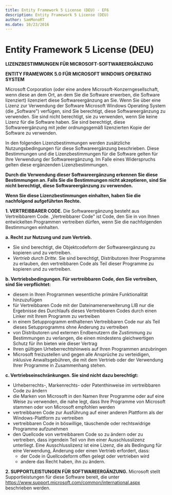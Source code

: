 ```yaml
---
title: Entity Framework 5 License (DEU) - EF6
description: Entity Framework 5 License (DEU)
author: SamMonoRT
ms.date: 10/23/2016
---
```

# Entity Framework 5 License (DEU)
**LIZENZBESTIMMUNGEN FÜR MICROSOFT-SOFTWAREERGÄNZUNG**

**ENTITY FRAMEWORK 5.0 FÜR MICROSOFT WINDOWS OPERATING SYSTEM**

Microsoft Corporation (oder eine andere Microsoft-Konzerngesellschaft, wenn diese an dem Ort, an dem Sie die Software erwerben, die Software lizenziert) lizenziert diese Softwareergänzung an Sie. Wenn Sie über eine Lizenz zur Verwendung der Software Microsoft Windows Operating System (die „Software") verfügen, sind Sie berechtigt, diese Softwareergänzung zu verwenden. Sie sind nicht berechtigt, sie zu verwenden, wenn Sie keine Lizenz für die Software haben. Sie sind berechtigt, diese Softwareergänzung mit jeder ordnungsgemäß lizenzierten Kopie der Software zu verwenden.

In den folgenden Lizenzbestimmungen werden zusätzliche Nutzungsbedingungen für diese Softwareergänzung beschrieben. Diese Bestimmungen und die Lizenzbestimmungen für die Software gelten für Ihre Verwendung der Softwareergänzung. Im Falle eines Widerspruchs gelten diese ergänzenden Lizenzbestimmungen.

**Durch die Verwendung dieser Softwareergänzung erkennen Sie diese Bestimmungen an. Falls Sie die Bestimmungen nicht akzeptieren, sind Sie nicht berechtigt, diese Softwareergänzung zu verwenden.**

**Wenn Sie diese Lizenzbestimmungen einhalten, haben Sie die nachfolgend aufgeführten Rechte.**

**1. VERTREIBBARER CODE.** Die Softwareergänzung besteht aus Vertreibbarem Code. „Vertreibbarer Code" ist Code, den Sie in von Ihnen entwickelten Programmen vertreiben dürfen, wenn Sie die nachfolgenden Bestimmungen einhalten.

**a. Recht zur Nutzung und zum Vertrieb.**

-   Sie sind berechtigt, die Objektcodeform der Softwareergänzung zu kopieren und zu vertreiben.
-   *Vertrieb durch Dritte.* Sie sind berechtigt, Distributoren Ihrer Programme zu erlauben, den vertreibbaren Code als Teil dieser Programme zu kopieren und zu vertreiben.

**b. Vertriebsbedingungen. Für vertreibbaren Code, den Sie vertreiben, sind Sie verpflichtet:**

-   diesem in Ihren Programmen wesentliche primäre Funktionalität hinzuzufügen
-   für Vertreibbaren Code mit der Dateinamenerweiterung LIB nur die Ergebnisse des Durchlaufs dieses Vertreibbaren Codes durch einen Linker mit Ihrem Programm zu vertreiben
-   in einem Setupprogramm enthaltenen Vertreibbaren Code nur als Teil dieses Setupprogramms ohne Änderung zu vertreiben
-   von Distributoren und externen Endbenutzern die Zustimmung zu Bestimmungen zu verlangen, die einen mindestens gleichwertigen Schutz für ihn bieten wie dieser Vertrag
-   Ihren gültigen Urheberrechtshinweis auf Ihren Programmen anzubringen
-   Microsoft freizustellen und gegen alle Ansprüche zu verteidigen, inklusive Anwaltsgebühren, die mit dem Vertrieb oder der Verwendung Ihrer Programme in Zusammenhang stehen.

**c. Vertriebseinschränkungen. Sie sind nicht dazu berechtigt:**

-   Urheberrechts-, Markenrechts- oder Patenthinweise im vertreibbaren Code zu ändern
-   die Marken von Microsoft in den Namen Ihrer Programme oder auf eine Weise zu verwenden, die nahe legt, dass Ihre Programme von Microsoft stammen oder von Microsoft empfohlen werden
-   vertreibbaren Code zur Ausführung auf einer anderen Plattform als der Windows-Plattform zu vertreiben
-   vertreibbaren Code in böswillige, täuschende oder rechtswidrige Programme aufzunehmen
-   den Quellcode von vertreibbarem Code so zu ändern oder zu vertreiben, dass irgendein Teil von ihm einer Ausschlusslizenz unterliegt. Eine Ausschlusslizenz ist eine Lizenz, die als Bedingung für eine Verwendung, Änderung oder einen Vertrieb erfordert, dass:
    -   der Code in Quellcodeform offen gelegt oder vertrieben wird
    -   andere das Recht haben, ihn zu ändern.

**2. SUPPORTLEISTUNGEN FÜR SOFTWAREERGÄNZUNG.** Microsoft stellt Supportleistungen für diese Software bereit, die unter https://www.support.microsoft.com/common/international.aspx beschrieben werden.
